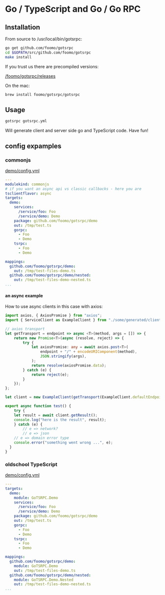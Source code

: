 # Go / TypeScript and Go / Go RPC

## Installation

From source to /usr/local/bin/gotsrpc:

```bash
go get github.com/foomo/gotsrpc
cd $GOPATH/src/github.com/foomo/gotsrpc
make install
```

If you trust us there are precompiled versions:

[/foomo/gotsrpc/releases](/foomo/gotsrpc/releases)

On the mac:

```bash
brew install foomo/gotsrpc/gotsrpc
```


## Usage

```bash
gotsrpc gotsrpc.yml
```

Will generate client and server side go and TypeScript code. Have fun!

## config expamples

### commonjs

[demo/config.yml](demo/config-commonjs.yml)

```yaml
---
modulekind: commonjs
# if you want an async api vs classic callbacks - here you are
tsclientflavor: async
targets:
  demo:
    services:
      /service/foo: Foo
      /service/demo: Demo
    package: github.com/foomo/gotsrpc/demo
    out: /tmp/test.ts
    gorpc:
      - Foo
      - Demo
    tsrpc:
      - Foo
      - Demo

mappings:
  github.com/foomo/gotsrpc/demo:
    out: /tmp/test-files-demo.ts
  github.com/foomo/gotsrpc/demo/nested:
    out: /tmp/test-files-demo-nested.ts
...
```
#### an async example

How to use async clients in this case with axios:

```TypeScript
import axios, { AxiosPromise } from "axios";
import { ServiceClient as ExampleClient } from "./some/generated/client";

// axios transport
let getTransport = endpoint => async <T>(method, args = []) => {
	return new Promise<T>(async (resolve, reject) => {
		try {
			let axiosPromise: any = await axios.post<T>(
				endpoint + "/" + encodeURIComponent(method),
				JSON.stringify(args),
			);
			return resolve(axiosPromise.data);
		} catch (e) {
			return reject(e);
		}
	});
};

let client = new ExampleClient(getTransport(ExampleClient.defaultEndpoint));

export async function test() {
	try {
    let result = await client.getResult();
    console.log("here is the result", result);
	} catch (e) {
		// e => network?
		// e => json
    // e => domain error type
    console.error("something went wrong ...", e);
  }
}
```


### oldschool TypeScript

[demo/config.yml](demo/config.yml)

```yaml
---
targets:
  demo:
    module: GoTSRPC.Demo
    services:
      /service/foo: Foo
      /service/demo: Demo
    package: github.com/foomo/gotsrpc/demo
    out: /tmp/test.ts
    gorpc:
      - Foo
      - Demo
    tsrpc:
      - Foo
      - Demo

mappings:
  github.com/foomo/gotsrpc/demo:
    module: GoTSRPC.Demo
    out: /tmp/test-files-demo.ts
  github.com/foomo/gotsrpc/demo/nested:
    module: GoTSRPC.Demo.Nested
    out: /tmp/test-files-demo-nested.ts
...
```
